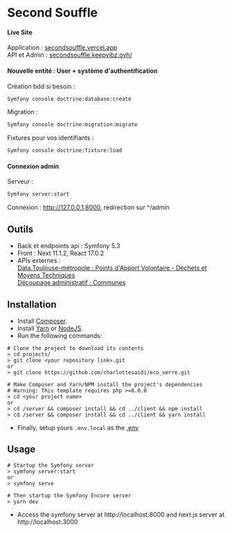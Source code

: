 # Second Souffle  

#### Live Site  
Application : [secondsouffle.vercel.app](https://secondsouffle.vercel.app/)  
API et Admin : [secondsouffle.keepvibz.ovh/](https://www.secondsouffle.keepvibz.ovh/)  

#### Nouvelle entité : User + système d'authentification  

Création bdd si besoin :  
```bash
Symfony console doctrine:database:create
```
Migration :  
```bash
Symfony console doctrine:migration:migrate
```  
Fixtures pour vos identifiants :  
```bash
Symfony console doctrine:fixture:load
```  
#### Connexion admin  
Serveur :  
```bash
Symfony server:start
```  
Connexion : http://127.0.0.1:8000, redirection sur ^/admin  

## Outils
- Back et endpoints api : Symfony 5.3
- Front : Next 11.1.2, React 17.0.2
- APIs externes :  
[Data.Toulouse-métropole : Points d'Apport Volontaire - Déchets et Moyens Techniques](https://data.toulouse-metropole.fr/explore/dataset/points-dapport-volontaire-dechets-et-moyens-techniques/api/?rows=20&refine.commune=Toulouse)  
[Découpage administratif : Communes](https://geo.api.gouv.fr/decoupage-administratif/communes)

## Installation
* Install [Composer](https://getcomposer.org/download).
* Install [Yarn](https://yarnpkg.com/) or [NodeJS](https://nodejs.org/).
* Run the following commands:

```
# Clone the project to download its contents
> cd projects/
> git clone <your repository link>.git
or
> git clone https://github.com/charlottesaidi/eco_verre.git

# Make Composer and Yarn/NPM install the project's dependencies
# Warning: This template requires php >=8.0.0
> cd <your project name>
or
> cd /server && composer install && cd ../client && npm install
> cd /server && composer install && cd ../client && yarn install

```

* Finally, setup yours ``.env.local`` as the [.env](.env)  

## Usage
```
# Startup the Symfony server
> symfony server:start
or
> symfony serve

# Then startup the Symfony Encore server
> yarn dev
```  

* Access the symfony server at http://localhost:8000 and next.js server at http://localhost:3000
